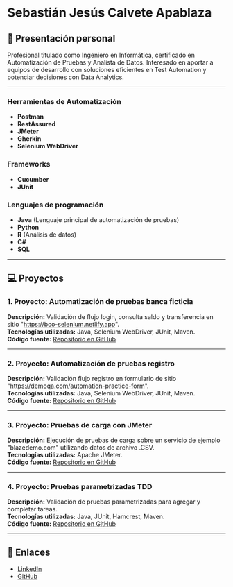 # Sebastián Jesús Calvete Apablaza

## 👤 Presentación personal
Profesional titulado como Ingeniero en Informática, certificado en
Automatización de Pruebas y Analista de Datos. Interesado en aportar a
equipos de desarrollo con soluciones eficientes en Test Automation y
potenciar decisiones con Data Analytics.

---

### Herramientas de Automatización
- **Postman** 
- **RestAssured**
- **JMeter** 
- **Gherkin** 
- **Selenium WebDriver** 

### Frameworks
- **Cucumber** 
- **JUnit**

### Lenguajes de programación
- **Java** (Lenguaje principal de automatización de pruebas)
- **Python**
- **R** (Análisis de datos)
- **C#**
- **SQL**

---

## 💻 Proyectos

### 1. Proyecto: Automatización de pruebas banca ficticia
**Descripción:** Validación de flujo login, consulta saldo y transferencia en sitio "https://bco-selenium.netlify.app".  
**Tecnologías utilizadas:** Java, Selenium WebDriver, JUnit, Maven.  
**Código fuente:** [Repositorio en GitHub](https://github.com/4551146/banca-ficticia-bco-selenium)

---

### 2. Proyecto: Automatización de pruebas registro
**Descripción:** Validación flujo registro en formulario de sitio "https://demoqa.com/automation-practice-form".   
**Tecnologías utilizadas:** Java, Selenium WebDriver, JUnit, Maven.  
**Código fuente:** [Repositorio en GitHub](https://github.com/4551146/formulario-registro-demoqa)    

---

### 3. Proyecto: Pruebas de carga con JMeter
**Descripción:** Ejecución de pruebas de carga sobre un servicio de ejemplo "blazedemo.com" utilizando datos de archivo .CSV.  
**Tecnologías utilizadas:** Apache JMeter.  
**Código fuente:** [Repositorio en GitHub](https://github.com/4551146/QA_Solutions)  

---
### 4. Proyecto: Pruebas parametrizadas TDD
**Descripción:** Validación de pruebas parametrizadas para agregar y completar tareas.  
**Tecnologías utilizadas:** Java, JUnit, Hamcrest, Maven.  
**Código fuente:** [Repositorio en GitHub](https://github.com/4551146/parameterized-test-tdd)

---

## 🔗 Enlaces
- [LinkedIn](www.linkedin.com/in/sebastián-calvete-apablaza-53304920b)  
- [GitHub](https://github.com/4551146)  